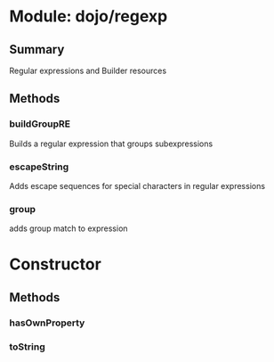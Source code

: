 # Module: dojo/regexp

## Summary

Regular expressions and Builder resources
## Methods

### buildGroupRE
Builds a regular expression that groups subexpressions

### escapeString
Adds escape sequences for special characters in regular expressions

### group
adds group match to expression

# Constructor

## Methods

### hasOwnProperty


### toString


